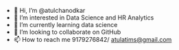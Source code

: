 - 👋 Hi, I’m @atulchanodkar
- 👀 I’m interested in Data Science and HR Analytics
- 🌱 I’m currently learning data science
- 💞️ I’m looking to collaborate on GitHub
- 📫 How to reach me 9179276842/ atulatims@gmail.com

<!---
atulchanodkar/atulchanodkar is a ✨ special ✨ repository because its `README.md` (this file) appears on your GitHub profile.
You can click the Preview link to take a look at your changes.
--->
